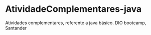 # AtividadeComplementares-java
Atividades complementares, referente a java básico. DIO bootcamp, Santander
